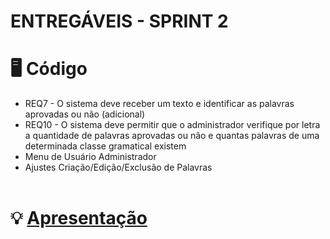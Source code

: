 # ENTREGÁVEIS - SPRINT 2

# :desktop_computer: Código
- REQ7 - O sistema deve receber um texto e identificar as palavras aprovadas ou não (adicional)
- REQ10 - O sistema deve permitir que o administrador verifique por letra a quantidade de palavras aprovadas ou não e quantas palavras de uma determinada classe gramatical existem
- Menu de Usuário Administrador
- Ajustes Criação/Edição/Exclusão de Palavras
 <br/><br/>

# :bulb: <a href="https://github.com/EquipeFatec/persuance-frontend/blob/main/documents/Apresentacao-Sprint-3.pdf">Apresentação</a>
